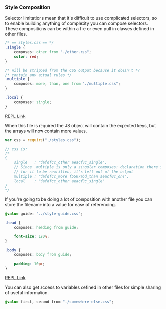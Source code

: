 ### Style Composition

Selector limitations mean that it's difficult to use complicated selectors, so to enable building anything of complexity you can compose selectors. These compositions can be within a file or even pull in classes defined in other files.

```css
/* == styles.css == */
.single {
    composes: other from "./other.css";
    color: red;
}

/* Will be stripped from the CSS output because it doesn't */
/* contain any actual rules */
.multiple {
    composes: more, than, one from "./multiple.css";
}

.local {
    composes: single;
}
```

[REPL Link](https://m-css.com/repl/#NrBEHoFsEMEsDs)

When this file is required the JS object will contain the expected keys, but the arrays will now contain more values.

```js
var css = require("./styles.css");

// css is:
/*
{
    single   : "dafdfcc_other aeacf0c_single",
    // Since .multiple is only a singular composes: declaration there's no need
    // for it to be rewritten, it's left out of the output
    multiple : "dafdfcc_more f5507abd_than aeacf0c_one",
    local    : "dafdfcc_other aeacf0c_single"
}
*/
```

If you're going to be doing a lot of composition with another file you can store the filename into a value for ease of referencing.

```css
@value guide: "../style-guide.css";

.head {
    composes: heading from guide;
    
    font-size: 120%;
}

.body {
    composes: body from guide;
    
    padding: 10px;
}
```

[REPL Link](https://m-css.com/repl/#NrBEHoFsEMEsDsB0BjAzq0AaUABAbtADYCuApgAQDmxsAJqQFzkA6oi4AZrIaQMwrpWAbmbxRiABalotcgG9R5JeWQB7SAAdVqUqiZSZCSuQ4AndVRr0R8ZS1vKOq+ABcAtKlgAvRuQCMAEwADACkNgC+ouIARqq0AJ7yispqmtq6TLEJJuaQlnSkNnbJShoytEZMfkEaAB4RoAC6mGCc3HwCGNiS0hXwxgoOSmqEqqZMAMQAwjMRUUhZiYN2I2OTAGybDY2NQA)

You can also get access to variables defined in other files for simple sharing of useful information.

```css
@value first, second from "./somewhere-else.css";
```
